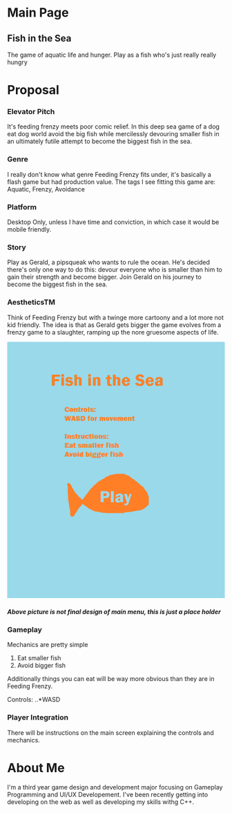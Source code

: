 # Main Page
## Fish in the Sea
The game of aquatic life and hunger. Play as a fish who's just really really hungry

# Proposal
### Elevator Pitch
It's feeding frenzy meets poor comic relief. In this deep sea game of a dog eat dog world avoid the big fish while mercilessly devouring
smaller fish in an ultimately futile attempt to become the biggest fish in the sea.

### Genre
I really don't know what genre Feeding Frenzy fits under, it's basically a flash game but had production value. 
The tags I see fitting this game are: Aquatic, Frenzy, Avoidance 

### Platform
Desktop Only, unless I have time and conviction, in which case it would be mobile friendly.

### Story
Play as Gerald, a pipsqueak who wants to rule the ocean. He's decided there's only one way to do this: devour everyone who
is smaller than him to gain their strength and become bigger. Join Gerald on his journey to become the biggest fish in the sea.

### AestheticsTM
Think of Feeding Frenzy but with a twinge more cartoony and a lot more not kid friendly. The idea is that as Gerald gets bigger the
game evolves from a frenzy game to a slaughter, ramping up the nore gruesome aspects of life.

![Blizzard Ready UI/UX Art](https://github.com/MCCapra/IGME-230/blob/master/FishInTheSea.png "Blizzard Ready UI/UX Art")

##### Above picture is not final design of main menu, this is just a place holder

### Gameplay
Mechanics are pretty simple
1. Eat smaller fish
2. Avoid bigger fish

Additionally things you can eat will be way more obvious than they are in Feeding Frenzy.

Controls:
..*WASD

### Player Integration
There will be instructions on the main screen explaining the controls and mechanics.

# About Me
I'm a third year game design and development major focusing on Gameplay Programming and UI/UX Developement. I've been recently getting
into developing on the web as well as developing my skills withg C++.
